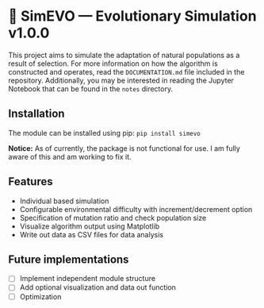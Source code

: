 # 🧬 SimEVO — Evolutionary Simulation v1.0.0
This project aims to simulate the adaptation of natural populations as a result of selection. For more information on how the algorithm is constructed and operates, read the ```DOCUMENTATION.md``` file included in the repository. Additionally, you may be interested in reading the Jupyter Notebook that can be found in the ```notes``` directory.

## Installation
The module can be installed using pip:
```pip install simevo```

**Notice:** As of currently, the package is not functional for use. I am fully aware of this and am working to fix it.

## Features
- Individual based simulation
- Configurable environmental difficulty with increment/decrement option
- Specification of mutation ratio and check population size
- Visualize algorithm output using Matplotlib
- Write out data as CSV files for data analysis

## Future implementations
- [ ] Implement independent module structure
- [ ] Add optional visualization and data out function
- [ ] Optimization
